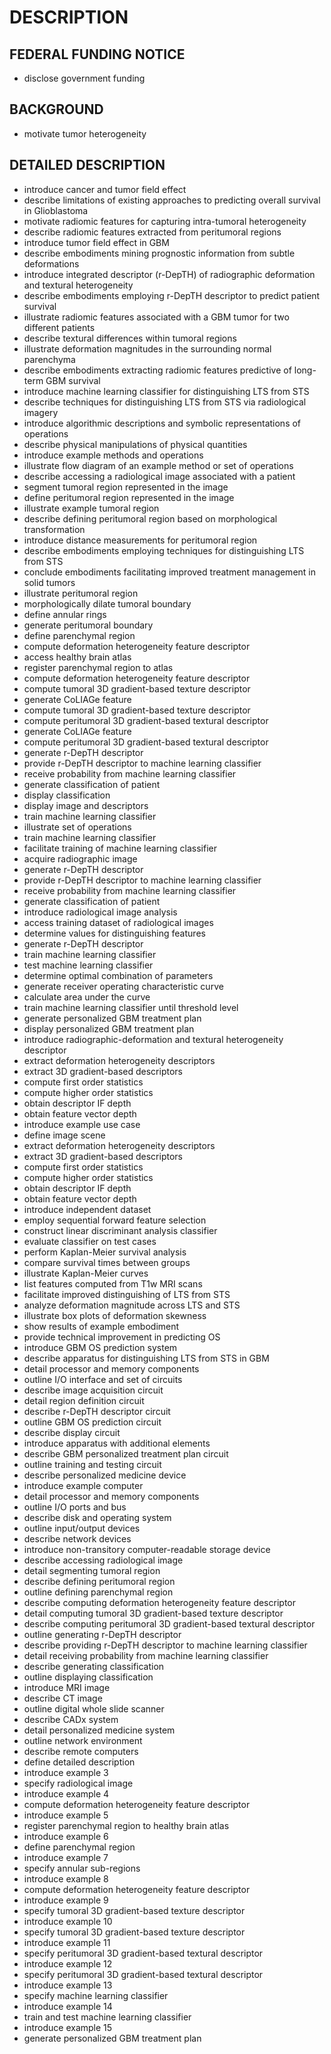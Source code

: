# DESCRIPTION

## FEDERAL FUNDING NOTICE

- disclose government funding

## BACKGROUND

- motivate tumor heterogeneity

## DETAILED DESCRIPTION

- introduce cancer and tumor field effect
- describe limitations of existing approaches to predicting overall survival in Glioblastoma
- motivate radiomic features for capturing intra-tumoral heterogeneity
- describe radiomic features extracted from peritumoral regions
- introduce tumor field effect in GBM
- describe embodiments mining prognostic information from subtle deformations
- introduce integrated descriptor (r-DepTH) of radiographic deformation and textural heterogeneity
- describe embodiments employing r-DepTH descriptor to predict patient survival
- illustrate radiomic features associated with a GBM tumor for two different patients
- describe textural differences within tumoral regions
- illustrate deformation magnitudes in the surrounding normal parenchyma
- describe embodiments extracting radiomic features predictive of long-term GBM survival
- introduce machine learning classifier for distinguishing LTS from STS
- describe techniques for distinguishing LTS from STS via radiological imagery
- introduce algorithmic descriptions and symbolic representations of operations
- describe physical manipulations of physical quantities
- introduce example methods and operations
- illustrate flow diagram of an example method or set of operations
- describe accessing a radiological image associated with a patient
- segment tumoral region represented in the image
- define peritumoral region represented in the image
- illustrate example tumoral region
- describe defining peritumoral region based on morphological transformation
- introduce distance measurements for peritumoral region
- describe embodiments employing techniques for distinguishing LTS from STS
- conclude embodiments facilitating improved treatment management in solid tumors
- illustrate peritumoral region
- morphologically dilate tumoral boundary
- define annular rings
- generate peritumoral boundary
- define parenchymal region
- compute deformation heterogeneity feature descriptor
- access healthy brain atlas
- register parenchymal region to atlas
- compute deformation heterogeneity feature descriptor
- compute tumoral 3D gradient-based texture descriptor
- generate CoLIAGe feature
- compute tumoral 3D gradient-based texture descriptor
- compute peritumoral 3D gradient-based textural descriptor
- generate CoLIAGe feature
- compute peritumoral 3D gradient-based textural descriptor
- generate r-DepTH descriptor
- provide r-DepTH descriptor to machine learning classifier
- receive probability from machine learning classifier
- generate classification of patient
- display classification
- display image and descriptors
- train machine learning classifier
- illustrate set of operations
- train machine learning classifier
- facilitate training of machine learning classifier
- acquire radiographic image
- generate r-DepTH descriptor
- provide r-DepTH descriptor to machine learning classifier
- receive probability from machine learning classifier
- generate classification of patient
- introduce radiological image analysis
- access training dataset of radiological images
- determine values for distinguishing features
- generate r-DepTH descriptor
- train machine learning classifier
- test machine learning classifier
- determine optimal combination of parameters
- generate receiver operating characteristic curve
- calculate area under the curve
- train machine learning classifier until threshold level
- generate personalized GBM treatment plan
- display personalized GBM treatment plan
- introduce radiographic-deformation and textural heterogeneity descriptor
- extract deformation heterogeneity descriptors
- extract 3D gradient-based descriptors
- compute first order statistics
- compute higher order statistics
- obtain descriptor IF depth
- obtain feature vector depth
- introduce example use case
- define image scene
- extract deformation heterogeneity descriptors
- extract 3D gradient-based descriptors
- compute first order statistics
- compute higher order statistics
- obtain descriptor IF depth
- obtain feature vector depth
- introduce independent dataset
- employ sequential forward feature selection
- construct linear discriminant analysis classifier
- evaluate classifier on test cases
- perform Kaplan-Meier survival analysis
- compare survival times between groups
- illustrate Kaplan-Meier curves
- list features computed from T1w MRI scans
- facilitate improved distinguishing of LTS from STS
- analyze deformation magnitude across LTS and STS
- illustrate box plots of deformation skewness
- show results of example embodiment
- provide technical improvement in predicting OS
- introduce GBM OS prediction system
- describe apparatus for distinguishing LTS from STS in GBM
- detail processor and memory components
- outline I/O interface and set of circuits
- describe image acquisition circuit
- detail region definition circuit
- describe r-DepTH descriptor circuit
- outline GBM OS prediction circuit
- describe display circuit
- introduce apparatus with additional elements
- describe GBM personalized treatment plan circuit
- outline training and testing circuit
- describe personalized medicine device
- introduce example computer
- detail processor and memory components
- outline I/O ports and bus
- describe disk and operating system
- outline input/output devices
- describe network devices
- introduce non-transitory computer-readable storage device
- describe accessing radiological image
- detail segmenting tumoral region
- describe defining peritumoral region
- outline defining parenchymal region
- describe computing deformation heterogeneity feature descriptor
- detail computing tumoral 3D gradient-based texture descriptor
- describe computing peritumoral 3D gradient-based textural descriptor
- outline generating r-DepTH descriptor
- describe providing r-DepTH descriptor to machine learning classifier
- detail receiving probability from machine learning classifier
- describe generating classification
- outline displaying classification
- introduce MRI image
- describe CT image
- outline digital whole slide scanner
- describe CADx system
- detail personalized medicine system
- outline network environment
- describe remote computers
- define detailed description
- introduce example 3
- specify radiological image
- introduce example 4
- compute deformation heterogeneity feature descriptor
- introduce example 5
- register parenchymal region to healthy brain atlas
- introduce example 6
- define parenchymal region
- introduce example 7
- specify annular sub-regions
- introduce example 8
- compute deformation heterogeneity feature descriptor
- introduce example 9
- specify tumoral 3D gradient-based texture descriptor
- introduce example 10
- specify tumoral 3D gradient-based texture descriptor
- introduce example 11
- specify peritumoral 3D gradient-based textural descriptor
- introduce example 12
- specify peritumoral 3D gradient-based textural descriptor
- introduce example 13
- specify machine learning classifier
- introduce example 14
- train and test machine learning classifier
- introduce example 15
- generate personalized GBM treatment plan

